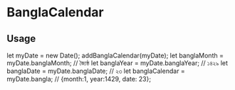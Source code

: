 # BanglaCalendar

## Usage
let myDate = new Date();
addBanglaCalendar(myDate);
let banglaMonth = myDate.banglaMonth; // জ্যৈষ্ঠ
let banglaYear = myDate.banglaYear;   // ১৪২৯
let banglaDate = myDate.banglaDate;   // ২৩
let banglaCalendar = myDate.bangla;   // {month:1, year:1429, date: 23};
